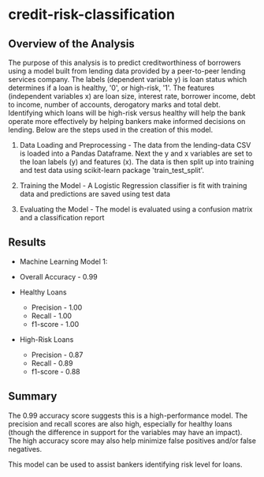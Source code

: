 # credit-risk-classification

## Overview of the Analysis

The purpose of this analysis is to predict creditworthiness of borrowers using a model built from lending data provided by a peer-to-peer lending services company. The labels (dependent variable y) is loan status which determines if a loan is healthy, '0', or high-risk, '1'. The features (independent variables x) are loan size, interest rate,	borrower income,	debt to income, number of accounts,	derogatory marks and total debt. Identifying which loans will be high-risk versus healthy will help the bank operate more effectively by helping bankers make informed decisions on lending. Below are the steps used in the creation of this model.

1. Data Loading and Preprocessing - The data from the lending-data CSV is loaded into a Pandas Dataframe. Next the y and x variables are set to the loan labels (y) and features (x).  The data is then split up into training and test data using scikit-learn package 'train_test_split'.

2. Training the Model - A Logistic Regression classifier is fit with training data and predictions are saved using test data

3. Evaluating the Model - The model is evaluated using a confusion matrix and a classification report

## Results

* Machine Learning Model 1:
- Overall Accuracy - 0.99

- Healthy Loans
  - Precision - 1.00
  - Recall - 1.00
  - f1-score - 1.00

- High-Risk Loans
  - Precision - 0.87
  - Recall - 0.89
  - f1-score - 0.88

## Summary

The 0.99 accuracy score suggests this is a high-performance model. The precision and recall scores are also high, especially for healthy loans (though the difference in support for the variables may have an impact). The high accuracy score may also help minimize false positives and/or false negatives. 

This model can be used to assist bankers identifying risk level for loans.
